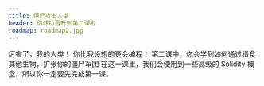 ```yaml
---
title: 僵尸攻击人类
header: 你成功晋升到第二课啦！
roadmap: roadmap2.jpg
---
```


厉害了，我的人类！ 你比我设想的更会编程！
第二课中，你会学到如何通过猎食其他生物，扩张你的僵尸军团
在这一课里，我们会使用到一些高级的 Solidity 概念，所以你一定要先完成第一课。
